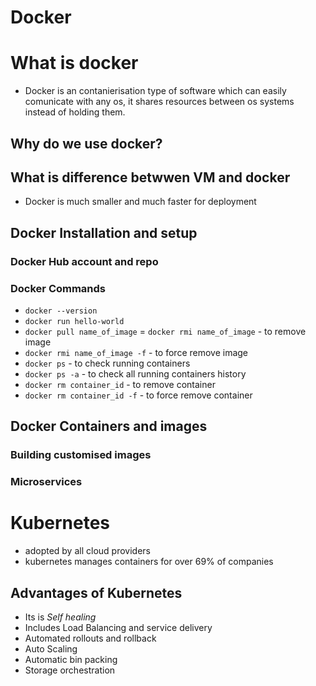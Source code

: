 # Docker
# What is docker
- Docker is an contanierisation type of software which can easily comunicate with any os, it shares resources between os systems instead of holding them.
## Why do we use docker?
## What is difference betwwen VM and docker
- Docker is much smaller and much faster for deployment
## Docker Installation and setup
### Docker Hub account and repo
### Docker Commands
- `docker --version`
- `docker run hello-world `
- `docker pull name_of_image`
= `docker rmi name_of_image` - to remove image
- `docker rmi name_of_image -f` - to force remove image 
- `docker ps` - to check running containers 
- `docker ps -a` - to check all running containers history
- `docker rm container_id` - to remove container
- `docker rm container_id -f` - to force remove container
## Docker Containers and images
### Building customised images
### Microservices 
# Kubernetes
- adopted by all cloud providers 
- kubernetes manages containers for over 69% of companies 
## Advantages of Kubernetes 
- Its is *Self healing*
- Includes Load Balancing and service delivery 
- Automated rollouts and rollback
- Auto Scaling 
- Automatic bin packing
- Storage orchestration 


